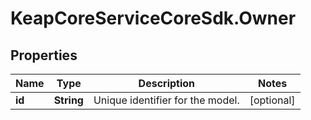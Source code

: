 # KeapCoreServiceCoreSdk.Owner

## Properties

Name | Type | Description | Notes
------------ | ------------- | ------------- | -------------
**id** | **String** | Unique identifier for the model. | [optional] 


